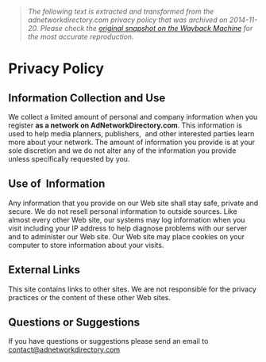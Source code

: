 > *The following text is extracted and transformed from the adnetworkdirectory.com privacy policy that was archived on 2014-11-20. Please check the [original snapshot on the Wayback Machine](https://web.archive.org/web/20141120132911id_/http%3A//www.adnetworkdirectory.com/privacy) for the most accurate reproduction.*

# Privacy Policy

## Information Collection and Use 

We collect a limited amount of personal and company information when you register **as a network on AdNetworkDirectory.com**. This information is used to help media planners, publishers,  and other interested parties learn more about your network. The amount of information you provide is at your sole discretion and we do not alter any of the information you provide unless specifically requested by you.  


## Use of  Information

Any information that you provide on our Web site shall stay safe, private and secure. We do not resell personal information to outside sources. Like almost every other Web site, our systems may log information when you visit including your IP address to help diagnose problems with our server and to administer our Web site. Our Web site may place cookies on your computer to store information about your visits.

## External Links

This site contains links to other sites. We are not responsible for the privacy practices or the content of these other Web sites. 

##  Questions or Suggestions 

If you have questions or suggestions please send an email to [contact@adnetworkdirectory.com](mailto:comments@videopoker.com)

